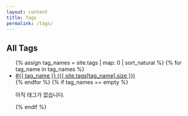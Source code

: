 ```yaml
---
layout: content
title: Tags
permalink: /tags/
---
```


<h2>All Tags</h2>

<ul class="c-tags">
  {% assign tag_names = site.tags | map: 0 | sort_natural %}
  {% for tag_name in tag_names %}
    <li class="c-tag"><a href="{{ "/tags/" | prepend: site.baseurl }}{{ tag_name | slugify }}/">#{{ tag_name }} ({{ site.tags[tag_name].size }})</a></li>
  {% endfor %}
  {% if tag_names == empty %}
    <p>아직 태그가 없습니다.</p>
  {% endif %}
</ul>


